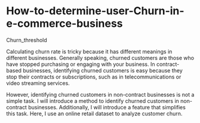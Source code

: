 # How-to-determine-user-Churn-in-e-commerce-business
Churn_threshold

Calculating churn rate is tricky because it has different meanings in different businesses. Generally speaking, churned customers are those who have stopped purchasing or engaging with your business. In contract-based businesses, identifying churned customers is easy because they stop their contracts or subscriptions, such as in telecommunications or video streaming services.

However, identifying churned customers in non-contract businesses is not a simple task.  I will introduce a method to identify churned customers in non-contract businesses. Additionally, I will introduce a feature that simplifies this task. Here, I use an online retail dataset to analyze customer churn.
